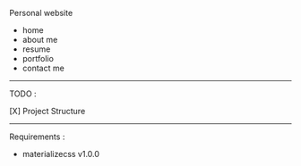 Personal website 

* home
* about me
* resume
* portfolio
* contact me

***

TODO :

[X] Project Structure
****

Requirements :
* materializecss v1.0.0

